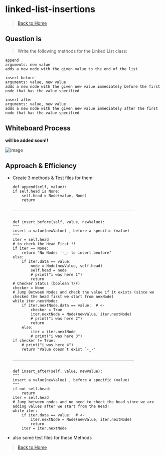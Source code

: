 # linked-list-insertions

> [Back to Home](../README.md)

## Question is

> Write the following methods for the Linked List class:

    append
    arguments: new value
    adds a new node with the given value to the end of the list

    insert before
    arguments: value, new value
    adds a new node with the given new value immediately before the first node that has the value specified

    insert after
    arguments: value, new value
    adds a new node with the given new value immediately after the first node that has the value specified

## **Whiteboard Process**

**will be added soon!!**

![image](./)

## Approach & Efficiency

-   Create 3 methods & Test files for them:

        def append(self, value):
        if self.head is None:
            self.head = Node(value, None)
            return

        ______________________________________________________


        def insert_before(self, value, newValue):
        """
        insert a value(newValue) , before a specific (value)
        """
        iter = self.head
        # to check the Head First !!
        if iter == None:
            return "No Nodes '-_- to insert beofore"
        else:
            if iter.data == value:
                node = Node(newValue, self.head)
                self.head = node
                # print("i was here 1")
                return
        # Checker Status (boolean T/F)
        checker = None
        # Jump Between Nodes and check the value if it exists (since we checked the head first we start from nexNode)
        while iter.nextNode:
            if iter.nextNode.data == value:  # <-
                checker = True
                iter.nextNode = Node(newValue, iter.nextNode)
                # print("i was here 2")
                return
            else:
                iter = iter.nextNode
                # print("i was here 3")
        if checker != True:
            # print("i was here 4")
            return "Value doesn`t exist `-_-"

        ______________________________________________________


        def insert_after(self, value, newValue):
        """
        insert a value(newValue) , before a specific (value)
        """
        if not self.head:
            return
        iter = self.head
        # Jump between nodes and no need to check the head since we are adding values after we start from the Head!
        while iter:
            if iter.data == value:  # <-
                iter.nextNode = Node(newValue, iter.nextNode)
                return
            iter = iter.nextNode

-   also some test files for these Methods

> [Back to Home](../README.md)
